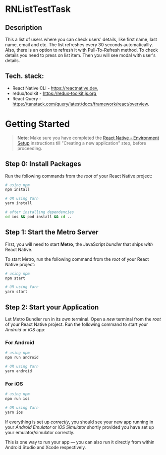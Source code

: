 # RNListTestTask

## Description

This a list of users where you can check users' details, like first name, last name, email and etc.
The list refreshes every 30 seconds automaticallly. Also, there is an option to refresh it with Pull-To-Refresh method.
To check details you need to press on list item. Then you will see modal with user's details.

## Tech. stack:

- React Native CLI - https://reactnative.dev,
- redux/toolkit - https://redux-toolkit.js.org,
- React Query - https://tanstack.com/query/latest/docs/framework/react/overview.

# Getting Started

> **Note**: Make sure you have completed the [React Native - Environment Setup](https://reactnative.dev/docs/environment-setup) instructions till "Creating a new application" step, before proceeding.

## Step 0: Install Packages

Run the following commands from the _root_ of your React Native project:

```bash
# using npm
npm install

# OR using Yarn
yarn install

# after installing dependencies
cd ios && pod install && cd ..
```

## Step 1: Start the Metro Server

First, you will need to start **Metro**, the JavaScript _bundler_ that ships _with_ React Native.

To start Metro, run the following command from the _root_ of your React Native project:

```bash
# using npm
npm start

# OR using Yarn
yarn start
```

## Step 2: Start your Application

Let Metro Bundler run in its _own_ terminal. Open a _new_ terminal from the _root_ of your React Native project. Run the following command to start your _Android_ or _iOS_ app:

### For Android

```bash
# using npm
npm run android

# OR using Yarn
yarn android
```

### For iOS

```bash
# using npm
npm run ios

# OR using Yarn
yarn ios
```

If everything is set up _correctly_, you should see your new app running in your _Android Emulator_ or _iOS Simulator_ shortly provided you have set up your emulator/simulator correctly.

This is one way to run your app — you can also run it directly from within Android Studio and Xcode respectively.
